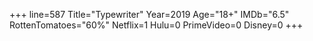 +++
line=587
Title="Typewriter"
Year=2019
Age="18+"
IMDb="6.5"
RottenTomatoes="60%"
Netflix=1
Hulu=0
PrimeVideo=0
Disney=0
+++

